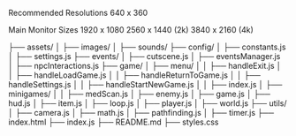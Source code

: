 Recommended Resolutions
640 x 360

Main Monitor Sizes
1920 x 1080
2560 x 1440 (2k)
3840 x 2160 (4k)

<!-- Folder and File Structure -->

├── assets/
│ ├── images/
│ ├── sounds/
├── config/
│ ├── constants.js
│ ├── settings.js
├── events/
│ ├── cutscene.js
│ ├── eventsManager.js
│ ├── npcInteractions.js
├── game/
│ ├── menu/
│ │ ├── handleExit.js
│ │ ├── handleLoadGame.js
│ │ ├── handleReturnToGame.js
│ │ ├── handleSettings.js
│ │ ├── handleStartNewGame.js
│ │ ├── index.js
│ ├── minigames/
│ │ ├── medScan.js
│ ├── enemy.js
│ ├── game.js
│ ├── hud.js
│ ├── item.js
│ ├── loop.js
│ ├── player.js
│ ├── world.js
├── utils/
│ ├── camera.js
│ ├── math.js
│ ├── pathfinding.js
│ ├── timer.js
├── index.html
├── index.js
├── README.md
├── styles.css
